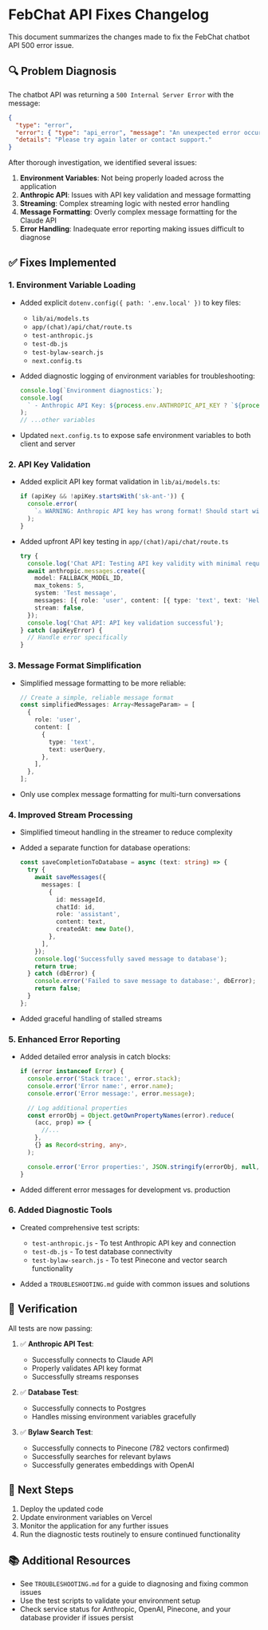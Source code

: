 # FebChat API Fixes Changelog

This document summarizes the changes made to fix the FebChat chatbot API 500 error issue.

## 🔍 Problem Diagnosis

The chatbot API was returning a `500 Internal Server Error` with the message:

```json
{
  "type": "error",
  "error": { "type": "api_error", "message": "An unexpected error occurred" },
  "details": "Please try again later or contact support."
}
```

After thorough investigation, we identified several issues:

1. **Environment Variables**: Not being properly loaded across the application
2. **Anthropic API**: Issues with API key validation and message formatting
3. **Streaming**: Complex streaming logic with nested error handling
4. **Message Formatting**: Overly complex message formatting for the Claude API
5. **Error Handling**: Inadequate error reporting making issues difficult to diagnose

## ✅ Fixes Implemented

### 1. Environment Variable Loading

- Added explicit `dotenv.config({ path: '.env.local' })` to key files:

  - `lib/ai/models.ts`
  - `app/(chat)/api/chat/route.ts`
  - `test-anthropic.js`
  - `test-db.js`
  - `test-bylaw-search.js`
  - `next.config.ts`

- Added diagnostic logging of environment variables for troubleshooting:

  ```typescript
  console.log(`Environment diagnostics:`);
  console.log(
    ` - Anthropic API Key: ${process.env.ANTHROPIC_API_KEY ? `${process.env.ANTHROPIC_API_KEY.slice(0, 10)}...` : 'MISSING'}`,
  );
  // ...other variables
  ```

- Updated `next.config.ts` to expose safe environment variables to both client and server

### 2. API Key Validation

- Added explicit API key format validation in `lib/ai/models.ts`:

  ```typescript
  if (apiKey && !apiKey.startsWith('sk-ant-')) {
    console.error(
      `⚠️ WARNING: Anthropic API key has wrong format! Should start with 'sk-ant-'`,
    );
  }
  ```

- Added upfront API key testing in `app/(chat)/api/chat/route.ts`
  ```typescript
  try {
    console.log('Chat API: Testing API key validity with minimal request');
    await anthropic.messages.create({
      model: FALLBACK_MODEL_ID,
      max_tokens: 5,
      system: 'Test message',
      messages: [{ role: 'user', content: [{ type: 'text', text: 'Hello' }] }],
      stream: false,
    });
    console.log('Chat API: API key validation successful');
  } catch (apiKeyError) {
    // Handle error specifically
  }
  ```

### 3. Message Format Simplification

- Simplified message formatting to be more reliable:

  ```typescript
  // Create a simple, reliable message format
  const simplifiedMessages: Array<MessageParam> = [
    {
      role: 'user',
      content: [
        {
          type: 'text',
          text: userQuery,
        },
      ],
    },
  ];
  ```

- Only use complex message formatting for multi-turn conversations

### 4. Improved Stream Processing

- Simplified timeout handling in the streamer to reduce complexity
- Added a separate function for database operations:

  ```typescript
  const saveCompletionToDatabase = async (text: string) => {
    try {
      await saveMessages({
        messages: [
          {
            id: messageId,
            chatId: id,
            role: 'assistant',
            content: text,
            createdAt: new Date(),
          },
        ],
      });
      console.log('Successfully saved message to database');
      return true;
    } catch (dbError) {
      console.error('Failed to save message to database:', dbError);
      return false;
    }
  };
  ```

- Added graceful handling of stalled streams

### 5. Enhanced Error Reporting

- Added detailed error analysis in catch blocks:

  ```typescript
  if (error instanceof Error) {
    console.error('Stack trace:', error.stack);
    console.error('Error name:', error.name);
    console.error('Error message:', error.message);

    // Log additional properties
    const errorObj = Object.getOwnPropertyNames(error).reduce(
      (acc, prop) => {
        //...
      },
      {} as Record<string, any>,
    );

    console.error('Error properties:', JSON.stringify(errorObj, null, 2));
  }
  ```

- Added different error messages for development vs. production

### 6. Added Diagnostic Tools

- Created comprehensive test scripts:

  - `test-anthropic.js` - To test Anthropic API key and connection
  - `test-db.js` - To test database connectivity
  - `test-bylaw-search.js` - To test Pinecone and vector search functionality

- Added a `TROUBLESHOOTING.md` guide with common issues and solutions

## 🧪 Verification

All tests are now passing:

1. ✅ **Anthropic API Test**:

   - Successfully connects to Claude API
   - Properly validates API key format
   - Successfully streams responses

2. ✅ **Database Test**:

   - Successfully connects to Postgres
   - Handles missing environment variables gracefully

3. ✅ **Bylaw Search Test**:
   - Successfully connects to Pinecone (782 vectors confirmed)
   - Successfully searches for relevant bylaws
   - Successfully generates embeddings with OpenAI

## 🚀 Next Steps

1. Deploy the updated code
2. Update environment variables on Vercel
3. Monitor the application for any further issues
4. Run the diagnostic tests routinely to ensure continued functionality

## 📚 Additional Resources

- See `TROUBLESHOOTING.md` for a guide to diagnosing and fixing common issues
- Use the test scripts to validate your environment setup
- Check service status for Anthropic, OpenAI, Pinecone, and your database provider if issues persist
